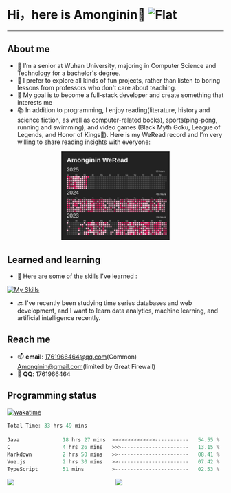 # Hi，here is Amonginin👋  ![Flat](https://komarev.com/ghpvc/?username=Amonginin&style=plastic)  
---
<!--
**Amonginin/Amonginin** is a ✨ _special_ ✨ repository because its `README.md` (this file) appears on your GitHub profile.

Here are some ideas to get you started:

- 🔭 I’m currently working on ...
- 🌱 I’m currently learning ...
- 👯 I’m looking to collaborate on ...
- 🤔 I’m looking for help with ...
- 💬 Ask me about ...
- 📫 How to reach me: ...
- 😄 Pronouns: ...
- ⚡ Fun fact: ...
-->

## About me
- 👀 I’m a senior at Wuhan University, majoring in Computer Science and Technology for a bachelor's degree.
- 🧐 I prefer to explore all kinds of fun projects, rather than listen to boring lessons from professors who don't care about teaching.
- 🌱 My goal is to become a full-stack developer and create something that interests me
- 📚️ In addition to programming, I enjoy reading(literature, history and science fiction, as well as computer-related books), sports(ping-pong, running and swimming), and video games (Black Myth Goku, League of Legends, and Honor of Kings🤩). Here is my WeRead record and I’m very willing to share reading insights with everyone: 
<!-- ![Issue SVG](image/weread.svg) -->
<div style="text-align: center">
  <img src="image/weread.svg" width="50%" alt="WeRead Record">
</div>


## Learned and learning

- 🔭 Here are some of the skills I've learned :
<!-- <p align="center">
  <a href="https://skillicons.dev">
    <img src="https://skillicons.dev/icons?i=git,kubernetes,docker,c,vim" />
  </a>
</p> -->
[![My Skills](https://skillicons.dev/icons?i=java,c,cs,cpp,python,ts,js,html,css,git,github,gitlab,maven,dotnet,nodejs,spring,vue,react,cmake,anaconda,vite,idea,webstorm,pycharm,vscode,visualstudio,vim,docker,windows,ubuntu,linux,mysql,postgresql,mongodb,redis,elasticsearch,rabbitmq,postman)](https://skillicons.dev)


- 🔜 I've recently been studying time series databases and web development, and I want to learn data analytics, machine learning, and artificial intelligence recently.

## Reach me  
- 📫 **email**: 1761966464@qq.com(Common) Amonginin@gmail.com(limited by Great Firewall)
- 🐧 **QQ**: 1761966464
<!-- 
## Now work 
- 🔭 I’m currently working on ...
- 🌱 I’m currently learning ... -->

## Programming status
[![wakatime](https://wakatime.com/badge/user/bbf34868-50ed-463c-9c2d-ca3d732888ce.svg)](https://wakatime.com/@bbf34868-50ed-463c-9c2d-ca3d732888ce)

<!--START_SECTION:waka-->

```rust
Total Time: 33 hrs 49 mins

Java              18 hrs 27 mins  >>>>>>>>>>>>>>-----------   54.55 %
C                 4 hrs 26 mins   >>>----------------------   13.15 %
Markdown          2 hrs 50 mins   >>-----------------------   08.41 %
Vue.js            2 hrs 30 mins   >>-----------------------   07.42 %
TypeScript        51 mins         >------------------------   02.53 %
```

<!--END_SECTION:waka-->

<div style="display: flex">
  <img src="https://wakatime.com/share/@Amonginin/2d504f72-ffee-4d28-9b19-99dd31b4cc6b.svg" style="width: 50%">

  <img src="https://wakatime.com/share/@Amonginin/1cf569ce-f89b-4609-8997-070e2c853a2f.svg" style="width: 50%">
</div>


<!-- [![Top Langs](https://github-readme-stats.vercel.app/api/top-langs/?username=Amonginin)](https://github.com/anuraghazra/github-readme-stats) -->

